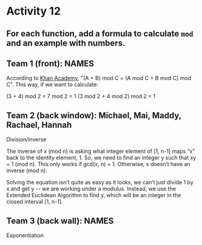 # Activity 12

## For each function, add a formula to calculate `mod` and an example with numbers.

## Team 1 (front): NAMES

According to [Khan Academy](https://www.khanacademy.org/computing/computer-science/cryptography/modarithmetic/a/modular-addition-and-subtraction), "(A + B) mod C = (A mod C + B mod C) mod C". This way, if we want to calculate:

(3 + 4) mod 2 = 7 mod 2 = 1
(3 mod 2 + 4 mod 2) mod 2 = 1

## Team 2 (back window): Michael, Mai, Maddy, Rachael, Hannah

Division/inverse

The inverse of x (mod n) is asking what integer element of [1, n-1] maps “x” back to the identity element, 1. So, we need to find an integer y such that xy = 1 (mod n).  This only works if gcd(x, n) = 1.  Otherwise, x doesn’t have an inverse (mod n). 

Solving the equation isn’t quite as easy as it looks, we can’t just divide 1 by x and get y -- we are working under a modulus.  Instead, we use the Extended Euclidean Algorithm to find y, which will be an integer in the closed interval [1, n-1].

## Team 3 (back wall): NAMES

Exponentiation
